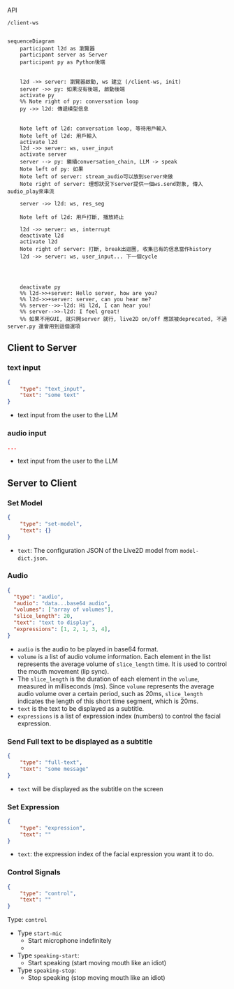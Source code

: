 API

`/client-ws`



~~~mermaid

sequenceDiagram
    participant l2d as 瀏覽器
    participant server as Server
    participant py as Python後端

    
    l2d ->> server: 瀏覽器啟動, ws 建立 (/client-ws, init)
    server ->> py: 如果沒有後端, 啟動後端
    activate py
    %% Note right of py: conversation loop
    py ->> l2d: 傳遞模型信息

    
    Note left of l2d: conversation loop, 等待用戶輸入
    Note left of l2d: 用戶輸入
    activate l2d
    l2d ->> server: ws, user_input
    activate server
    server --> py: 繼續conversation_chain, LLM -> speak
    Note left of py: 如果
    Note left of server: stream_audio可以放到server來做 
    Note right of server: 理想狀況下server提供一個ws.send對象, 傳入audio_play來串流
    
    server ->> l2d: ws, res_seg

    Note left of l2d: 用戶打斷, 播放終止
    
    l2d ->> server: ws, interrupt
    deactivate l2d
    activate l2d
    Note right of server: 打斷, break出迴圈, 收集已有的信息當作history
    l2d ->> server: ws, user_input... 下一個cycle




    deactivate py
    %% l2d->>+server: Hello server, how are you?
    %% l2d->>+server: server, can you hear me?
    %% server-->>-l2d: Hi l2d, I can hear you!
    %% server-->>-l2d: I feel great!
    %% 如果不用GUI, 就只開server 就行, live2D on/off 應該被deprecated, 不過server.py 還會用到這個選項

~~~







## Client to Server

### text input

~~~json
{
	"type": "text_input",
	"text": "some text"
}
~~~

- text input from the user to the LLM



### audio input

~~~json
...
~~~

- text input from the user to the LLM





## Server to Client





### Set Model

~~~json
{
	"type": "set-model",
	"text": {}
}
~~~

- `text`: The configuration JSON of the Live2D model from `model-dict.json`.



### Audio

~~~json
{
  "type": "audio",
  "audio": "data...base64 audio",
  "volumes": ["array of volumes"],
  "slice_length": 20,
  "text": "text to display",
  "expressions": [1, 2, 1, 3, 4],
}
~~~

- `audio` is the audio to be played in base64 format.
- `volume` is a list of audio volume information. Each element in the list represents the average volume of `slice_length` time. It is used to control the mouth movement (lip sync).
- The `slice_length` is the duration of each element in the `volume`, measured in milliseconds (ms). Since `volume` represents the average audio volume over a certain period, such as 20ms, `slice_length` indicates the length of this short time segment, which is 20ms.
- `text` is the text to be displayed as a subtitle.
- `expressions` is a list of expression index (numbers) to control the facial expression.





### Send Full text to be displayed as a subtitle

~~~json
{
	"type": "full-text",
	"text": "some message"
}
~~~

- `text` will be displayed as the subtitle on the screen



### Set Expression

~~~json
{
	"type": "expression",
	"text": ""
}
~~~

- `text`: the expression index of the facial expression you want it to do.



### Control Signals

~~~json
{
	"type": "control",
	"text": ""
}
~~~

Type: `control`

- Type `start-mic`
  - Start microphone indefinitely
  - 
- Type `speaking-start`: 
  - Start speaking (start moving mouth like an idiot)
- Type `speaking-stop`:
  - Stop speaking (stop moving mouth like an idiot)
